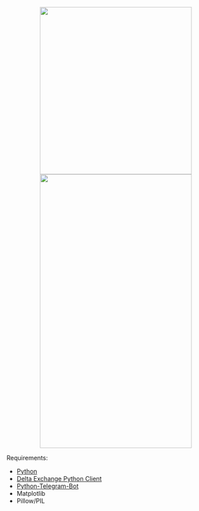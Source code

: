 <p align="center"> <img src="https://github.com/sidewayscorn/deltamovetelegrambot/blob/master/screenshot.PNG?raw=true" width="350" height="385"/> <br><img src="https://github.com/sidewayscorn/deltamovetelegrambot/blob/master/screenshot2.png?raw=true" width="350" height="630"/> </p>


Requirements:

- [Python](https://www.python.org/downloads/)
- [Delta Exchange Python Client](https://github.com/delta-exchange/python-rest-client)
- [Python-Telegram-Bot](https://github.com/python-telegram-bot/python-telegram-bot)
- Matplotlib
- Pillow/PIL
